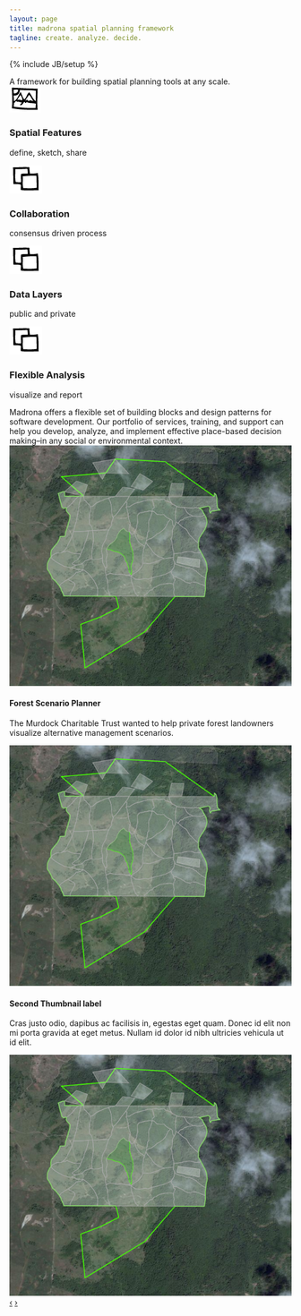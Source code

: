 ```yaml
---
layout: page
title: madrona spatial planning framework
tagline: create. analyze. decide.
---
```

{% include JB/setup %}
<div class="row-fluid">
  <div class="span7">
    <div class="row-fluid">
      <div class="madrona-quote">
        A framework for building spatial planning tools at any scale.
      </div>
    </div>
    <div class="row-fluid bug-row">
      <div class="bugs">
        <div class="bug">
          <div>
            <img src="assets/img/features.png">
            <div class="text" id="features-text">
              <h3>Spatial Features</h3>
              <p>define, sketch, share</p>
            </div>
          </div>
        </div>
        <div class="bug">
          <div>
            <img src="assets/img/layers.png">
            <div class="text" id="collab-text">
              <h3>Collaboration</h3>
              <p>consensus driven process</p>
            </div>
          </div>
        </div>
        <div class="bug">
          <div>
            <img src="assets/img/layers.png">
            <div class="text" id="data-layers-text">
              <h3>Data Layers</h3>
              <p>public and private</p>
            </div>
          </div>
        </div>
        <div class="bug">
          <div>
            <img src="assets/img/layers.png">
            <div class="text" id="analyis-text">
              <h3>Flexible&nbsp;Analysis</h3>
              <p>visualize and report</p>
            </div>
          </div>
        </div>
      </div>
    </div>
    <div class="row-fluid">
        Madrona offers a flexible set of building blocks and design patterns for software development. Our portfolio of services, training, and support can help you develop, analyze, and implement effective place-based decision making–in any social or environmental context.
    </div>
  </div>
  <div class="span5">
    <div id="showcase" class="carousel">
    <!-- Carousel items -->
      <div class="carousel-inner">
      <div class="active item">
        <img src="assets/img/fsp.png">
        <div class="carousel-caption">
          <h4>Forest Scenario Planner</h4>
          <p>The Murdock Charitable Trust wanted to help private forest landowners visualize alternative management scenarios.</p>
        </div>
      </div>
      <div class="item">
        <img src="assets/img/fsp.png">
        <div class="carousel-caption">
          <h4>Second Thumbnail label</h4>
          <p>Cras justo odio, dapibus ac facilisis in, egestas eget quam. Donec id elit non mi porta gravida at eget metus. Nullam id dolor id nibh ultricies vehicula ut id elit.</p>
        </div>
      </div>
      <div class="item"><img src="assets/img/fsp.png"></div>
    </div>
    <!-- Carousel nav -->
    <a class="carousel-control left" href="#showcase" data-slide="prev">&lsaquo;</a>
    <a class="carousel-control right" href="#showcase" data-slide="next">&rsaquo;</a>
    </div>
   </div>
</div>


<script>
  $(window).load(function() {
    $('.carousel').carousel({
      interval: 8000
    })
    
  });
</script>